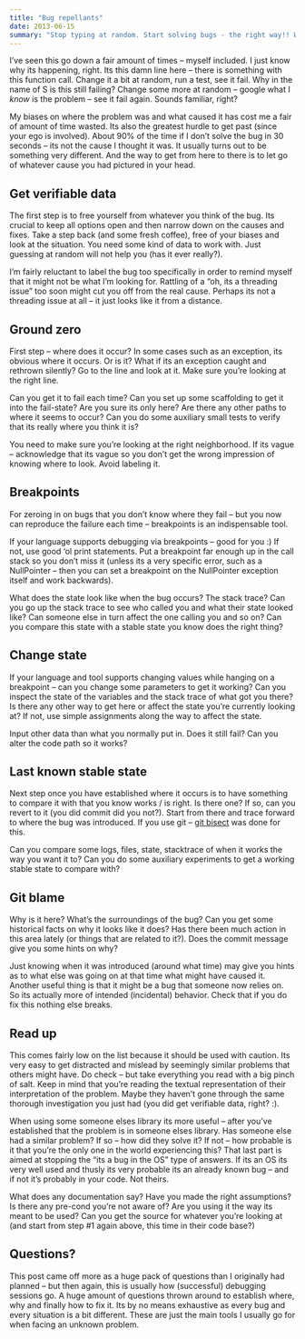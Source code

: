 ```yaml
---
title: "Bug repellants"
date: 2013-06-15
summary: "Stop typing at random. Start solving bugs - the right way!! Which is really the only way - ask a bunch of questions verify and repeat"
---
```


I’ve seen this go down a fair amount of times – myself included. I just know why its happening, right. Its this damn line here – there is something with this function call. Change it a bit at random, run a test, see it fail. Why in the name of S is this still failing? Change some more at random – google what I _know_ is the problem – see it fail again. Sounds familiar, right?

My biases on where the problem was and what caused it has cost me a fair of amount of time wasted. Its also the greatest hurdle to get past (since your ego is involved). About 90% of the time if I don’t solve the bug in 30 seconds – its not the cause I thought it was. It usually turns out to be something very different. And the way to get from here to there is to let go of whatever cause you had pictured in your head.

## Get verifiable data
The first step is to free yourself from whatever you think of the bug. Its crucial to keep all options open and then narrow down on the causes and fixes. Take a step back (and some fresh coffee), free of your biases and look at the situation. You need some kind of data to work with. Just guessing at random will not help you (has it ever really?).

I’m fairly reluctant to label the bug too specifically in order to remind myself that it might not be what I’m looking for. Rattling of a “oh, its a threading issue” too soon might cut you off from the real cause. Perhaps its not a threading issue at all – it just looks like it from a distance.

## Ground zero
First step – where does it occur? In some cases such as an exception, its obvious where it occurs. Or is it? What if its an exception caught and rethrown silently? Go to the line and look at it. Make sure you’re looking at the right line.

Can you get it to fail each time? Can you set up some scaffolding to get it into the fail-state? Are you sure its only here? Are there any other paths to where it seems to occur? Can you do some auxiliary small tests to verify that its really where you think it is?

You need to make sure you’re looking at the right neighborhood. If its vague – acknowledge that its vague so you don’t get the wrong impression of knowing where to look. Avoid labeling it.

## Breakpoints
For zeroing in on bugs that you don’t know where they fail – but you now can reproduce the failure each time – breakpoints is an indispensable tool.

If your language supports debugging via breakpoints – good for you :) If not, use good ‘ol print statements. Put a breakpoint far enough up in the call stack so you don’t miss it (unless its a very specific error, such as a NullPointer – then you can set a breakpoint on the NullPointer exception itself and work backwards).

What does the state look like when the bug occurs? The stack trace? Can you go up the stack trace to see who called you and what their state looked like? Can someone else in turn affect the one calling you and so on? Can you compare this state with a stable state you know does the right thing?

## Change state
If your language and tool supports changing values while hanging on a breakpoint – can you change some parameters to get it working? Can you inspect the state of the variables and the stack trace of what got you there? Is there any other way to get here or affect the state you’re currently looking at? If not, use simple assignments along the way to affect the state.

Input other data than what you normally put in. Does it still fail? Can you alter the code path so it works?

## Last known stable state
Next step once you have established where it occurs is to have something to compare it with that you know works / is right. Is there one? If so, can you revert to it (you did commit did you not?). Start from there and trace forward to where the bug was introduced. If you use git – [git bisect](https://www.kernel.org/pub/software/scm/git/docs/git-bisect.html) was done for this.

Can you compare some logs, files, state, stacktrace of when it works the way you want it to? Can you do some auxiliary experiments to get a working stable state to compare with?

## Git blame
Why is it here? What’s the surroundings of the bug? Can you get some historical facts on why it looks like it does? Has there been much action in this area lately (or things that are related to it?). Does the commit message give you some hints on why?

Just knowing when it was introduced (around what time) may give you hints as to what else was going on at that time what might have caused it. Another useful thing is that it might be a bug that someone now relies on. So its actually more of intended (incidental) behavior. Check that if you do fix this nothing else breaks.

## Read up
This comes fairly low on the list because it should be used with caution. Its very easy to get distracted and mislead by seemingly similar problems that others might have. Do check – but take everything you read with a big pinch of salt. Keep in mind that you’re reading the textual representation of their interpretation of the problem. Maybe they haven’t gone through the same thorough investigation you just had (you did get verifiable data, right? :).

When using some someone elses library its more useful – after you’ve established that the problem is in someone elses library. Has someone else had a similar problem? If so – how did they solve it? If not – how probable is it that you’re the only one in the world experiencing this? That last part is aimed at stopping the “its a bug in the OS” type of answers. If its an OS its very well used and thusly its very probable its an already known bug – and if not it’s probably in your code. Not theirs.

What does any documentation say? Have you made the right assumptions? Is there any pre-cond you’re not aware of? Are you using it the way its meant to be used? Can you get the source for whatever you’re looking at (and start from step #1 again above, this time in their code base?)

## Questions?
This post came off more as a huge pack of questions than I originally had planned – but then again, this is usually how (successful) debugging sessions go. A huge amount of questions thrown around to establish where, why and finally how to fix it. Its by no means exhaustive as every bug and every situation is a bit different. These are just the main tools I usually go for when facing an unknown problem.
